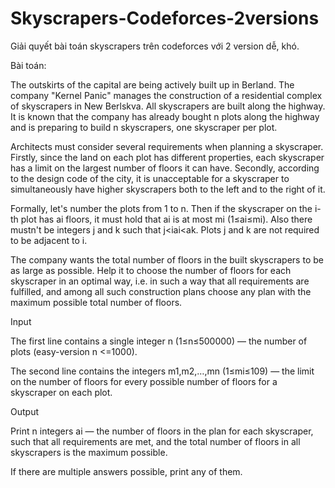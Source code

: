 # Skyscrapers-Codeforces-2versions
Giải quyết bài toán skyscrapers trên codeforces với 2 version dễ, khó.

Bài toán: 

The outskirts of the capital are being actively built up in Berland. The company "Kernel Panic" manages the construction of a residential complex of skyscrapers in New Berlskva. All skyscrapers are built along the highway. It is known that the company has already bought n plots along the highway and is preparing to build n skyscrapers, one skyscraper per plot.

Architects must consider several requirements when planning a skyscraper. Firstly, since the land on each plot has different properties, each skyscraper has a limit on the largest number of floors it can have. Secondly, according to the design code of the city, it is unacceptable for a skyscraper to simultaneously have higher skyscrapers both to the left and to the right of it.

Formally, let's number the plots from 1 to n. Then if the skyscraper on the i-th plot has ai floors, it must hold that ai is at most mi (1≤ai≤mi). Also there mustn't be integers j and k such that j<i<k and aj>ai<ak. Plots j and k are not required to be adjacent to i.

The company wants the total number of floors in the built skyscrapers to be as large as possible. Help it to choose the number of floors for each skyscraper in an optimal way, i.e. in such a way that all requirements are fulfilled, and among all such construction plans choose any plan with the maximum possible total number of floors.

Input

The first line contains a single integer n (1≤n≤500000) — the number of plots (easy-version n <=1000).

The second line contains the integers m1,m2,…,mn (1≤mi≤109) — the limit on the number of floors for every possible number of floors for a skyscraper on each plot.

Output

Print n integers ai — the number of floors in the plan for each skyscraper, such that all requirements are met, and the total number of floors in all skyscrapers is the maximum possible.

If there are multiple answers possible, print any of them.

